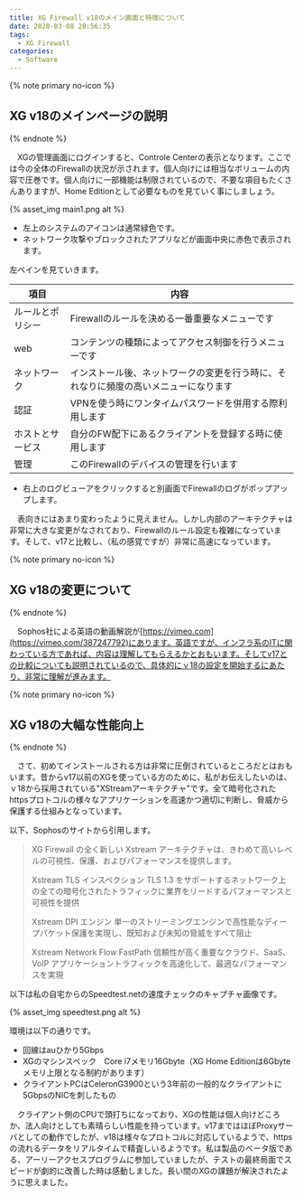 ```yaml
---
title: XG Firewall v18のメイン画面と特徴について
date: 2020-03-08 20:56:35
tags:
  - XG Firewall
categories:
  - Software
---
```

{% note primary no-icon %}

## XG v18のメインページの説明

{% endnote %}

 　XGの管理画面にログインすると、Controle Centerの表示となります。ここでは今の全体のFirewallの状況が示されます。個人向けには相当なボリュームの内容で圧巻です。個人向けに一部機能は制限されているので、不要な項目もたくさんありますが、Home Editionとして必要なものを見ていく事にしましょう。
 <!-- more -->
{% asset_img main1.png alt %}

- 左上のシステムのアイコンは通常緑色です。
- ネットワーク攻撃やブロックされたアプリなどが画面中央に赤色で表示されます。

左ペインを見ていきます。

| 項目             | 内容                                                                                 |
| ---------------- | ------------------------------------------------------------------------------------ |
| ルールとポリシー | Firewallのルールを決める一番重要なメニューです                                       |
| web              | コンテンツの種類によってアクセス制御を行うメニューです                               |
| ネットワーク     | インストール後、ネットワークの変更を行う時に、それなりに頻度の高いメニューになります |
| 認証             | VPNを使う時にワンタイムパスワードを併用する際利用します                              |
| ホストとサービス | 自分のFW配下にあるクライアントを登録する時に使用します                               |
| 管理             | このFirewallのデバイスの管理を行います                                               |

- 右上のログビューアをクリックすると別画面でFirewallのログがポップアップします。

 　表向きにはあまり変わったように見えません。しかし内部のアーキテクチャは非常に大きな変更がなされており、Firewallのルール設定も複雑になっています。そして、v17と比較し、（私の感覚ですが）非常に高速になっています。

{% note primary no-icon %}

## XG v18の変更について

{% endnote %}

　Sophos社による英語の動画解説が[https://vimeo.com](https://vimeo.com/387247792)にあります。英語ですが、インフラ系のITに関わっている方であれば、内容は理解してもらえるかとおもいます。そしてv17との比較についても説明されているので、具体的にｖ18の設定を開始するにあたり、非常に理解が進みます。

{% note primary no-icon %}

## XG v18の大幅な性能向上

{% endnote %}

　さて、初めてインストールされる方は非常に圧倒されているところだとはおもいます。昔からv17以前のXGを使っている方のために、私がお伝えしたいのは、ｖ18から採用されている"XStreamアーキテクチャ"です。全て暗号化されたhttpsプロトコルの様々なアプリケーションを高速かつ適切に判断し、脅威から保護する仕組みとなっています。

以下、Sophosのサイトから引用します。

> XG Firewall の全く新しい Xstream アーキテクチャは、きわめて高いレベルの可視性、保護、およびパフォーマンスを提供します。
>
> Xstream  TLS インスペクション
> TLS 1.3 をサポートするネットワーク上の全ての暗号化されたトラフィックに業界をリードするパフォーマンスと可視性を提供
>
> Xstream  DPI エンジン
> 単一のストリーミングエンジンで高性能なディープパケット保護を実現し、既知および未知の脅威をすべて阻止
>
> Xstream  Network Flow FastPath
> 信頼性が高く重要なクラウド、SaaS、VoIP アプリケーショントラフィックを高速化して、最適なパフォーマンスを実現

以下は私の自宅からのSpeedtest.netの速度チェックのキャプチャ画像です。

{% asset_img speedtest.png alt %}

環境は以下の通りです。

- 回線はauひかり5Gbps
- XGのマシンスペック　Core i7メモリ16Gbyte（XG Home Editionは6Gbyteメモリ上限となる制約があります）
- クライアントPCはCeleronG3900という3年前の一般的なクライアントに5GbpsのNICを刺したもの

　クライアント側のCPUで頭打ちになっており、XGの性能は個人向けどころか、法人向けとしても素晴らしい性能を持っています。v17まではほぼProxyサーバとしての動作でしたが、v18は様々なプロトコルに対応しているようで、httpsの流れるデータをリアルタイムで精査しいるようです。私は製品のベータ版である、アーリーアクセスプログラムに参加していましたが、テストの最終局面でスピードが劇的に改善した時は感動しました。長い間のXGの課題が解決されたように思えました。
